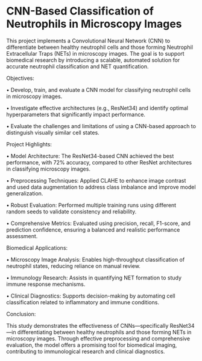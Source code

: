 # CNN-Based Classification of Neutrophils in Microscopy Images
This project implements a Convolutional Neural Network (CNN) to differentiate between healthy neutrophil cells and those forming Neutrophil Extracellular Traps (NETs) in microscopy images. The goal is to support biomedical research by introducing a scalable, automated solution for accurate neutrophil classification and NET quantification.


Objectives:

•	Develop, train, and evaluate a CNN model for classifying neutrophil cells in microscopy images.

•	Investigate effective architectures (e.g., ResNet34) and identify optimal hyperparameters that significantly impact performance.

•	Evaluate the challenges and limitations of using a CNN-based approach to distinguish visually similar cell states.


Project Highlights:

•	Model Architecture: The ResNet34-based CNN achieved the best performance, with 72% accuracy, compared to other ResNet architectures in classifying microscopy images.

•	Preprocessing Techniques: Applied CLAHE to enhance image contrast and used data augmentation to address class imbalance and improve model generalization.

•	Robust Evaluation: Performed multiple training runs using different random seeds to validate consistency and reliability.

•	Comprehensive Metrics: Evaluated using precision, recall, F1-score, and prediction confidence, ensuring a balanced and realistic performance assessment.


Biomedical Applications:

•	Microscopy Image Analysis: Enables high-throughput classification of neutrophil states, reducing reliance on manual review.

•	Immunology Research: Assists in quantifying NET formation to study immune response mechanisms.

•	Clinical Diagnostics: Supports decision-making by automating cell classification related to inflammatory and immune conditions.


Conclusion:

This study demonstrates the effectiveness of CNNs—specifically ResNet34—in differentiating between healthy neutrophils and those forming NETs in microscopy images. Through effective preprocessing and comprehensive evaluation, the model offers a promising tool for biomedical imaging, contributing to immunological research and clinical diagnostics.
